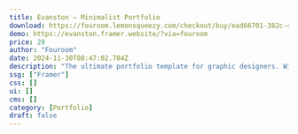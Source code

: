 ```yaml
---
title: Evanston — Minimalist Portfolio
download: https://fouroom.lemonsqueezy.com/checkout/buy/ead66701-382c-4890-a433-2860fbc0665f
demo: https://evanston.framer.website/?via=fouroom
price: 29
author: "Fouroom"
date: 2024-11-30T08:47:02.784Z
description: "The ultimate portfolio template for graphic designers. With its elegant layout and sophisticated design, Evanston is perfect for artists, graphic designers, and photographers looking to highlight their work with finesse."
ssg: ["Framer"]
css: []
ui: []
cms: []
category: [Portfolio]
draft: false
---
```

